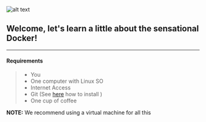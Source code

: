 
![alt text](https://raw.githubusercontent.com/concrete-renato-ruis/markdown/master/logo.png "Docker")

## Welcome, let's learn a little about the sensational Docker!

---

#### <i class="icon-file"></i> Requirements

> - You
> - One computer with Linux SO
> - Internet Access
> - Git (See [here](https://git-scm.com/book/en/v2/Getting-Started-Installing-Git) how to install )
> - One cup of coffee
> 
**NOTE:** We recommend using a virtual machine for all this


